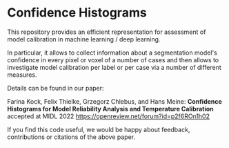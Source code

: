 # Confidence Histograms

This repository provides an efficient representation for assessment of model
calibration in machine learning / deep learning.

In particular, it allows to collect information about a segmentation model's
confidence in every pixel or voxel of a number of cases and then allows to
investigate model calibration per label or per case via a number of different
measures.

Details can be found in our paper:

  Farina Kock, Felix Thielke, Grzegorz Chlebus, and Hans Meine:
  **Confidence Histograms for Model Reliability Analysis and Temperature Calibration**
  accepted at MIDL 2022
  https://openreview.net/forum?id=p2f6ROn1h02

If you find this code useful, we would be happy about feedback, contributions or
citations of the above paper.

